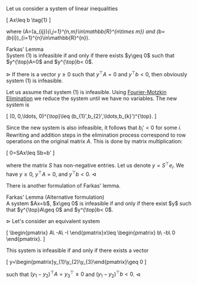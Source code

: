 Let us consider a system of linear inequalities 

\[
Ax\leq b
\tag{1}
\]

where \(A=(a_{ij})_{i,j=1}^{n,m}\in\mathbb{R}^{n\times m}\) and 
\(b=(b_{i})_{i=1}^{n}\in\mathbb{R}^{n}\).

<div class="block-head">Farkas' Lemma</div>
<div class="block-body">
System (1) is infeasible if and only if there exists $y\geq 0$ such 
that $y^{\top}A=0$ and $y^{\top}b< 0$.
</div>

$\rhd$ If there is a vector $y\geq 0$ such that $y^{\top}A=0$ and 
$y^{\top}b< 0$, then obviously system (1) is infeasible.

Let us assume that system (1) is infeasible. Using 
[Fourier-Motzkin Elimination](23_11_30_18_37.md) we reduce the system until we 
have no variables. The new system is

\[
(0, 0,\ldots, 0)^{\top}\leq (b_{1}',b_{2}',\ldots,b_{k}')^{\top}.
\]

Since the new system is also infeasible, it follows that $b_{i}'<0$ for some 
$i$. Rewriting and addition steps in the elimination process correspond to row 
operations on the original matrix $A$. This is done by matrix multiplication:

\[
0=SAx\leq Sb=b'
\]

where the matrix $S$ has non-negative entries. Let us denote
$y=S^{\top}e_{i}$. We have $y\geq 0$, $y^{\top}A=0$, and $y^{\top}b< 0$. $\lhd$

There is another formulation of Farkas' lemma.

<div class="block-head">Farkas' Lemma (Alternative formulation)</div>
<div class="block-body">
A system $Ax=b$, $x\geq 0$ is infeasible if and only if there exist $y$ 
such that $y^{\top}A\geq 0$ and $y^{\top}b< 0$.
</div>

$\rhd$ Let's consider an equivalent system

\[
\begin{pmatrix}
A\\
-A\\
-I
\end{pmatrix}x\leq 
\begin{pmatrix}
b\\
-b\\
0
\end{pmatrix}.
\]

This system is infeasible if and only if there exists a vector

\[
y=\begin{pmatrix}y_{1}\\y_{2}\\y_{3}\end{pmatrix}\geq 0
\]

such that $(y_{1}-y_{2})^{\top}A=y_{3}^{\top}\geq 0$ and 
$(y_{1}-y_{2})^{\top}b<0$. $\lhd$
